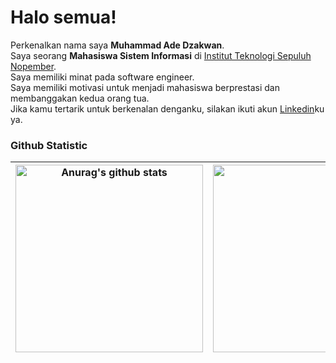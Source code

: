 # Halo semua! 

Perkenalkan nama saya **Muhammad Ade Dzakwan**.<br>
Saya seorang **Mahasiswa Sistem Informasi** di [Institut Teknologi Sepuluh Nopember](https://www.its.ac.id/id/beranda/).<br>
Saya memiliki minat pada software engineer.<br>
Saya memiliki motivasi untuk menjadi mahasiswa berprestasi dan membanggakan kedua orang tua.<br>
Jika kamu tertarik untuk berkenalan denganku, silakan ikuti akun [Linkedin](https://www.linkedin.com/in/muhammad-ade-dzakwan-839916277)ku ya.

### Github Statistic
| <img align="center" src="https://github-readme-stats.vercel.app/api?username=nawa316&show_icons=true&include_all_commits=true&theme=buefy&hide_border=true" height='300px' alt="Anurag's github stats" /></a> | <a href="https://github.com/anuraghazra/github-readme-stats"><img align="center" src="https://github-readme-stats.vercel.app/api/top-langs/?username=nawa316&&theme=buefy&hide_border=true" height='300px'/>|
| ------------- | ------------- |

